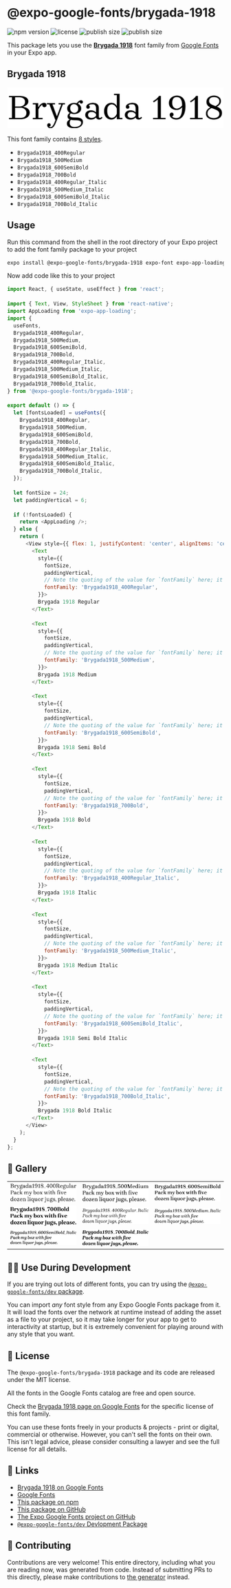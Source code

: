 # @expo-google-fonts/brygada-1918

![npm version](https://flat.badgen.net/npm/v/@expo-google-fonts/brygada-1918)
![license](https://flat.badgen.net/github/license/expo/google-fonts)
![publish size](https://flat.badgen.net/packagephobia/install/@expo-google-fonts/brygada-1918)
![publish size](https://flat.badgen.net/packagephobia/publish/@expo-google-fonts/brygada-1918)

This package lets you use the [**Brygada 1918**](https://fonts.google.com/specimen/Brygada+1918) font family from [Google Fonts](https://fonts.google.com/) in your Expo app.

## Brygada 1918

![Brygada 1918](./font-family.png)

This font family contains [8 styles](#-gallery).

- `Brygada1918_400Regular`
- `Brygada1918_500Medium`
- `Brygada1918_600SemiBold`
- `Brygada1918_700Bold`
- `Brygada1918_400Regular_Italic`
- `Brygada1918_500Medium_Italic`
- `Brygada1918_600SemiBold_Italic`
- `Brygada1918_700Bold_Italic`

## Usage

Run this command from the shell in the root directory of your Expo project to add the font family package to your project
```sh
expo install @expo-google-fonts/brygada-1918 expo-font expo-app-loading
```

Now add code like this to your project
```js
import React, { useState, useEffect } from 'react';

import { Text, View, StyleSheet } from 'react-native';
import AppLoading from 'expo-app-loading';
import {
  useFonts,
  Brygada1918_400Regular,
  Brygada1918_500Medium,
  Brygada1918_600SemiBold,
  Brygada1918_700Bold,
  Brygada1918_400Regular_Italic,
  Brygada1918_500Medium_Italic,
  Brygada1918_600SemiBold_Italic,
  Brygada1918_700Bold_Italic,
} from '@expo-google-fonts/brygada-1918';

export default () => {
  let [fontsLoaded] = useFonts({
    Brygada1918_400Regular,
    Brygada1918_500Medium,
    Brygada1918_600SemiBold,
    Brygada1918_700Bold,
    Brygada1918_400Regular_Italic,
    Brygada1918_500Medium_Italic,
    Brygada1918_600SemiBold_Italic,
    Brygada1918_700Bold_Italic,
  });

  let fontSize = 24;
  let paddingVertical = 6;

  if (!fontsLoaded) {
    return <AppLoading />;
  } else {
    return (
      <View style={{ flex: 1, justifyContent: 'center', alignItems: 'center' }}>
        <Text
          style={{
            fontSize,
            paddingVertical,
            // Note the quoting of the value for `fontFamily` here; it expects a string!
            fontFamily: 'Brygada1918_400Regular',
          }}>
          Brygada 1918 Regular
        </Text>

        <Text
          style={{
            fontSize,
            paddingVertical,
            // Note the quoting of the value for `fontFamily` here; it expects a string!
            fontFamily: 'Brygada1918_500Medium',
          }}>
          Brygada 1918 Medium
        </Text>

        <Text
          style={{
            fontSize,
            paddingVertical,
            // Note the quoting of the value for `fontFamily` here; it expects a string!
            fontFamily: 'Brygada1918_600SemiBold',
          }}>
          Brygada 1918 Semi Bold
        </Text>

        <Text
          style={{
            fontSize,
            paddingVertical,
            // Note the quoting of the value for `fontFamily` here; it expects a string!
            fontFamily: 'Brygada1918_700Bold',
          }}>
          Brygada 1918 Bold
        </Text>

        <Text
          style={{
            fontSize,
            paddingVertical,
            // Note the quoting of the value for `fontFamily` here; it expects a string!
            fontFamily: 'Brygada1918_400Regular_Italic',
          }}>
          Brygada 1918 Italic
        </Text>

        <Text
          style={{
            fontSize,
            paddingVertical,
            // Note the quoting of the value for `fontFamily` here; it expects a string!
            fontFamily: 'Brygada1918_500Medium_Italic',
          }}>
          Brygada 1918 Medium Italic
        </Text>

        <Text
          style={{
            fontSize,
            paddingVertical,
            // Note the quoting of the value for `fontFamily` here; it expects a string!
            fontFamily: 'Brygada1918_600SemiBold_Italic',
          }}>
          Brygada 1918 Semi Bold Italic
        </Text>

        <Text
          style={{
            fontSize,
            paddingVertical,
            // Note the quoting of the value for `fontFamily` here; it expects a string!
            fontFamily: 'Brygada1918_700Bold_Italic',
          }}>
          Brygada 1918 Bold Italic
        </Text>
      </View>
    );
  }
};

```

## 🔡 Gallery


||||
|-|-|-|
|![Brygada1918_400Regular](./Brygada1918_400Regular.ttf.png)|![Brygada1918_500Medium](./Brygada1918_500Medium.ttf.png)|![Brygada1918_600SemiBold](./Brygada1918_600SemiBold.ttf.png)||
|![Brygada1918_700Bold](./Brygada1918_700Bold.ttf.png)|![Brygada1918_400Regular_Italic](./Brygada1918_400Regular_Italic.ttf.png)|![Brygada1918_500Medium_Italic](./Brygada1918_500Medium_Italic.ttf.png)||
|![Brygada1918_600SemiBold_Italic](./Brygada1918_600SemiBold_Italic.ttf.png)|![Brygada1918_700Bold_Italic](./Brygada1918_700Bold_Italic.ttf.png)|||


## 👩‍💻 Use During Development

If you are trying out lots of different fonts, you can try using the [`@expo-google-fonts/dev` package](https://github.com/expo/google-fonts/tree/master/font-packages/dev#readme).

You can import *any* font style from any Expo Google Fonts package from it. It will load the fonts
over the network at runtime instead of adding the asset as a file to your project, so it may take longer
for your app to get to interactivity at startup, but it is extremely convenient
for playing around with any style that you want.

## 📖 License

The `@expo-google-fonts/brygada-1918` package and its code are released under the MIT license.

All the fonts in the Google Fonts catalog are free and open source.

Check the [Brygada 1918 page on Google Fonts](https://fonts.google.com/specimen/Brygada+1918) for the specific license of this font family.

You can use these fonts freely in your products & projects - print or digital, commercial or otherwise. However, you can't sell the fonts on their own. This isn't legal advice, please consider consulting a lawyer and see the full license for all details.

## 🔗 Links

- [Brygada 1918 on Google Fonts](https://fonts.google.com/specimen/Brygada+1918)
- [Google Fonts](https://fonts.google.com/)
- [This package on npm](https://www.npmjs.com/package/@expo-google-fonts/brygada-1918)
- [This package on GitHub](https://github.com/expo/google-fonts/tree/master/font-packages/brygada-1918)
- [The Expo Google Fonts project on GitHub](https://github.com/expo/google-fonts)
- [`@expo-google-fonts/dev` Devlopment Package](https://github.com/expo/google-fonts/tree/master/font-packages/dev)

## 🤝 Contributing

Contributions are very welcome! This entire directory, including what you are reading now, was generated from code. Instead of submitting PRs to this directly, please make contributions to [the generator](https://github.com/expo/google-fonts/tree/master/packages/generator) instead.
